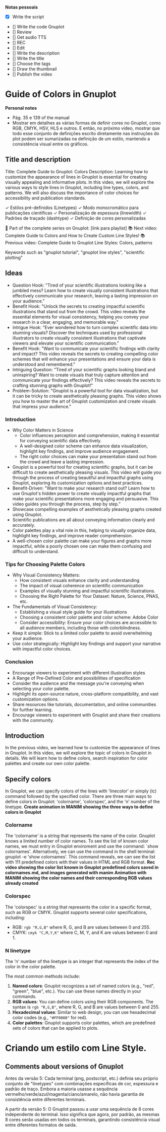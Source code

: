 **Notas pessoais**
- [x] Write the script
- [] Write the code Gnuplot
- [] Review
- [] Get audio TTS
- [] REC
- [] Edit
- [] Write the description
- [] Write the title
- [] Choose the tags
- [] Draw the thumbnail
- [] Publish the video


# Guide of Colors in Gnuplot

**Personal notes**
- Pág. 35 e 139 of the manual
- Mostrar em detalhes as várias formas de definir cores no Gnuplot, como RGB, CMYK, HSV, HLS e outros. E então, no próximo vídeo, mostrar que todo esse conjunto de definições escrito diretamente nas instruções do plot podem ser sumarizadas na definição de um estilo, mantendo a consistência visual entre os gráficos.

## Title and description
Title: Complete Guide to Gnuplot: Colors
Description:
Learning how to customize the appearance of lines in Gnuplot is essential for creating visually appealing and informative plots. In this video, we will explore the various ways to style lines in Gnuplot, including line types, colors, and patterns. We will also discuss the importance of color choices for accessibility and publication standards.

✓ Estilos pré-definidos (Linetypes)
✓ Modo monocromático para publicações científicas
✓ Personalização de espessura (linewidth)
✓ Padrões de traçado (dashtype)
✓ Definição de cores personalizadas

📌 Part of the complete series on Gnuplot: [link para playlist]
📚 Next video: Complete Guide to Colors and How to Create Custom Line Styles!
📚 Previous video: Complete Guide to Gnuplot Line Styles: Colors, patterns

Keywords such as "gnuplot tutorial", "gnuplot line styles", "scientific plotting"

## Ideas
- Question Hook: "Tired of your scientific illustrations looking like a jumbled mess?  Learn how to create visually consistent illustrations that effectively communicate your research, leaving a lasting impression on your audience."
- Benefit Hook: "Unlock the secrets to creating impactful scientific illustrations that stand out from the crowd.  This video reveals the essential elements for visual consistency, helping you convey your research in a clear, engaging, and memorable way."
- Intrigue Hook: "Ever wondered how to turn complex scientific data into stunning visuals? Discover the techniques used by professional illustrators to create visually consistent illustrations that captivate viewers and elevate your scientific communication."
- Benefit Hook: "Want to communicate your scientific findings with clarity and impact? This video reveals the secrets to creating compelling color schemes that will enhance your presentations and ensure your data is understood and remembered."
- Intriguing Question: "Tired of your scientific graphs looking bland and uninspiring?  Want to create visuals that truly capture attention and communicate your findings effectively?  This video reveals the secrets to crafting stunning graphs with Gnuplot!"
- Problem-Solution: "Gnuplot is a powerful tool for data visualization, but it can be tricky to create aesthetically pleasing graphs.  This video shows you how to master the art of Gnuplot customization and create visuals that impress your audience."
### Introduction
- Why Color Matters in Science
    - Color influences perception and comprehension, making it essential for conveying scientific data effectively.
    - A well-designed color scheme can enhance data visualization, highlight key findings, and improve audience engagement.
    - The right color choices can make your presentation stand out from the crowd and leave a lasting impression.
- Gnuplot is a powerful tool for creating scientific graphs, but it can be difficult to create aesthetically pleasing visuals. This video will guide you through the process of creating beautiful and impactful graphs using Gnuplot, exploring its customization options and best practices.
- Benefit-Driven: "Want to make your research stand out?  Learn how to use Gnuplot's hidden power to create visually impactful graphs that make your scientific presentations more engaging and persuasive.  This video guides you through the process, step by step."
- Showcase compelling examples of aesthetically pleasing graphs created using Gnuplot.
- Scientific publications are all about conveying information clearly and accurately.
- Color palettes play a vital role in this, helping to visually organize data, highlight key findings, and improve reader comprehension.
- A well-chosen color palette can make your figures and graphs more impactful, while a poorly chosen one can make them confusing and difficult to understand.
### Tips for Choosing Palette Colors
- Why Visual Consistency Matters:
    - How consistent visuals enhance clarity and understanding
    - The impact of visual coherence on scientific communication
    - Examples of visually stunning and impactful scientific illustrations.
    - Choosing the Right Palette for Your Dataset: Nature, Science, PNAS, etc.
- The Fundamentals of Visual Consistency:
    - Establishing a visual style guide for your illustrations
    - Choosing a consistent color palette and color scheme: Adobe Color
    - Consider accessibility: Ensure your color choices are accessible to all audience members, including those with colorblindness.
- Keep it simple: Stick to a limited color palette to avoid overwhelming your audience.
- Use color strategically:  Highlight key findings and support your narrative with impactful color choices.
### Conclusion
- Encourage viewers to experiment with different illustration styles
- A Range of Pre-Defined Color and possibilities of specification
- Consider the audience and the message you're conveying when selecting your color palette.
- Highlight its open-source nature, cross-platform compatibility, and vast customization options.
- Share resources like tutorials, documentation, and online communities for further learning.
- Encourage viewers to experiment with Gnuplot and share their creations with the community.

## Introduction
In the previous video, we learned how to customize the appearance of lines in Gnuplot. In this video, we will explore the topic of colors in Gnuplot in details. We will learn how to define colors, search inspiration for color palettes and create our own color palette.

## Specify colors
In Gnuplot, we can specify colors of the lines with 'linecolor' or simply (lc) command followed by the specified color. There are three main ways to define colors in Gnuplot: 'colorname', 'colorspec', and the 'n' number of the linetype. 
**Create animation in MANIM showing the three ways to define colors in Gnuplot**

### Colorname
The 'colorname' is a string that represents the name of the color. Gnuplot knows a limited number of color names. To see the list of known color names, we must entry in Gnuplot enviroment and use the command: `show colornames'. Alternatively, we can use the command in the shell terminal: gnuplot -e 'show colornames'. This command reveals, we can see the list with 111 predefined colors with their values in HTML and RGB format.
**Rec video showing the color list known in Gnuplot**
**predefined colors saved in colornames.md, and images generated with manim**
**Animation with MANIM showing the color names and their corresponding RGB values already created**

### Colorspec
The 'colorspec' is a string that represents the color in a specific format, such as RGB or CMYK. 
Gnuplot supports several color specifications, including:
- RGB: `rgb "R,G,B"` where R, G, and B are values between 0 and 255.
- CMYK: `cmyk "C,M,Y,K"` where C, M, Y, and K are values between 0 and 1.

### N linetype
The 'n' number of the linetype is an integer that represents the index of the color in the color palette. 

The most common methods include:

1. **Named colors**: Gnuplot recognizes a set of named colors (e.g., "red", "green", "blue", etc.). You can use these names directly in your commands.
2. **RGB values**: You can define colors using their RGB components. The syntax is `rgb "R,G,B"`, where R, G, and B are values between 0 and 255.
3. **Hexadecimal values**: Similar to web design, you can use hexadecimal color codes (e.g., `"#FF0000"` for red).
4. **Color palettes**: Gnuplot supports color palettes, which are predefined sets of colors that can be applied to plots.

# Criando um estilo com Line Style.

## Comments about versions of Gnuplot
Antes da versão 5: Cada terminal (png, postscript, etc.) definia seu próprio conjunto de "linetypes" com combinações específicas de cor, espessura e padrão de traço. Embora a maioria usasse a sequência vermelho/verde/azul/magenta/ciano/amarelo, não havia garantia de consistência entre diferentes terminais.

A partir da versão 5: O Gnuplot passou a usar uma sequência de 8 cores independente do terminal. Isso significa que agora, por padrão, as mesmas 8 cores serão usadas em todos os terminais, garantindo consistência visual entre diferentes formatos de saída.